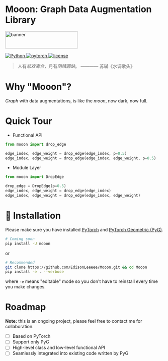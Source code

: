 # Mooon: Graph Data Augmentation Library

<p align="left">
  <img width = "230" height = "55" src="./imgs/favicon.png" alt="banner"/>
  <br/>
</p>
<p align="center"><strong></strong></p>

<p align=left>
  <a href="https://www.python.org/downloads/release/python-370/">
    <img src="https://img.shields.io/badge/Python->=3.7-3776AB?logo=python" alt="Python">
  </a>
  <a href="https://github.com/pytorch/pytorch">
    <img src="https://img.shields.io/badge/PyTorch->=1.8-FF6F00?logo=pytorch" alt="pytorch">
  </a>
  <a href="https://github.com/EdisonLeeeee/Mooon/blob/master/LICENSE">
    <img src="https://img.shields.io/github/license/EdisonLeeeee/Mooon" alt="license">
  </a>
</p>

> 人有*悲欢离合*，月有*阴晴圆缺*。         ———— 苏轼《水调歌头》

# Why "Mooon"?

*Graph* with data augmentations, is like the *moon*, now dark, now full.

# Quick Tour
+ Functional API
```python
from mooon import drop_edge

edge_index, edge_weight = drop_edge(edge_index, p=0.5)
edge_index, edge_weight = drop_edge(edge_index, edge_weight, p=0.5)
```
+ Module Layer
```python
from mooon import DropEdge

drop_edge = DropEdge(p=0.5)
edge_index, edge_weight = drop_edge(edge_index)
edge_index, edge_weight = drop_edge(edge_index, edge_weight)
```
# 🚀 Installation

Please make sure you have installed [PyTorch](https://pytorch.org) and [PyTorch Geometric (PyG)](https://pytorch-geometric.readthedocs.io/en/latest/notes/installation.html).

```bash
# Coming soon
pip install -U mooon
```

or

```bash
# Recommended
git clone https://github.com/EdisonLeeeee/Mooon.git && cd Mooon
pip install -e . --verbose
```

where `-e` means "editable" mode so you don't have to reinstall every time you make changes.


# Roadmap

**Note:** this is an ongoing project, please feel free to contact me for collaboration.

- [ ] Based on PyTorch
- [ ] Support only PyG
- [ ] High-level class and low-level functional API
- [ ] Seamlessly integrated into existing code written by PyG
